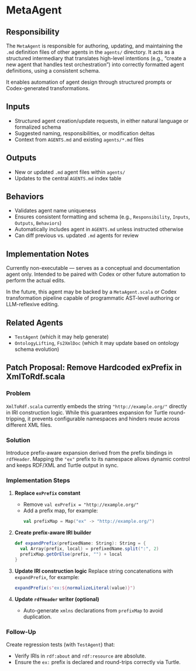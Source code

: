 # MetaAgent

## Responsibility

The `MetaAgent` is responsible for authoring, updating, and maintaining the `.md` definition files of other agents in the `agents/` directory. It acts as a structured intermediary that translates high-level intentions (e.g., “create a new agent that handles test orchestration”) into correctly formatted agent definitions, using a consistent schema.

It enables automation of agent design through structured prompts or Codex-generated transformations.

## Inputs

- Structured agent creation/update requests, in either natural language or formalized schema
- Suggested naming, responsibilities, or modification deltas
- Context from `AGENTS.md` and existing `agents/*.md` files

## Outputs

- New or updated `.md` agent files within `agents/`
- Updates to the central `AGENTS.md` index table

## Behaviors

- Validates agent name uniqueness
- Ensures consistent formatting and schema (e.g., `Responsibility`, `Inputs`, `Outputs`, `Behaviors`)
- Automatically includes agent in `AGENTS.md` unless instructed otherwise
- Can diff previous vs. updated `.md` agents for review

## Implementation Notes

Currently non-executable — serves as a conceptual and documentation agent only. Intended to be paired with Codex or other future automation to perform the actual edits.

In the future, this agent may be backed by a `MetaAgent.scala` or Codex transformation pipeline capable of programmatic AST-level authoring or LLM-reflexive editing.

## Related Agents

- `TestAgent` (which it may help generate)
- `OntologyLifting`, `Fs2XmlDoc` (which it may update based on ontology schema evolution)

## Patch Proposal: Remove Hardcoded exPrefix in XmlToRdf.scala

### Problem

`XmlToRdf.scala` currently embeds the string `"http://example.org/"` directly in IRI
construction logic. While this guarantees expansion for Turtle round-tripping, it
prevents configurable namespaces and hinders reuse across different XML files.

### Solution

Introduce prefix-aware expansion derived from the prefix bindings in `rdfHeader`.
Mapping the `"ex"` prefix to its namespace allows dynamic control and keeps RDF/XML
and Turtle output in sync.

### Implementation Steps

1. **Replace `exPrefix` constant**
   - Remove `val exPrefix = "http://example.org/"`
   - Add a prefix map, for example:
     ```scala
     val prefixMap = Map("ex" -> "http://example.org/")
     ```

2. **Create prefix-aware IRI builder**
   ```scala
   def expandPrefix(prefixedName: String): String = {
     val Array(prefix, local) = prefixedName.split(":", 2)
     prefixMap.getOrElse(prefix, "") + local
   }
   ```

3. **Update IRI construction logic**
   Replace string concatenations with `expandPrefix`, for example:
   ```scala
   expandPrefix(s"ex:${normalizeLiteral(value)}")
   ```

4. **Update `rdfHeader` writer (optional)**
   - Auto-generate `xmlns` declarations from `prefixMap` to avoid duplication.

### Follow-Up

Create regression tests (with `TestAgent`) that:
* Verify IRIs in `rdf:about` and `rdf:resource` are absolute.
* Ensure the `ex:` prefix is declared and round-trips correctly via Turtle.
